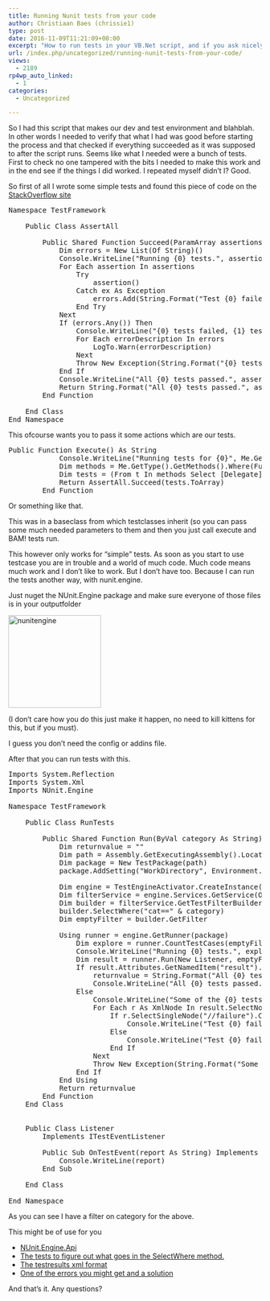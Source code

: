 ```yaml
---
title: Running Nunit tests from your code
author: Christiaan Baes (chrissie1)
type: post
date: 2016-11-09T11:21:09+00:00
excerpt: "How to run tests in your VB.Net script, and if you ask nicely I'm sure this works in C# too. "
url: /index.php/uncategorized/running-nunit-tests-from-your-code/
views:
  - 2189
rp4wp_auto_linked:
  - 1
categories:
  - Uncategorized

---
```

So I had this script that makes our dev and test environment and blahblah. In other words I needed to verify that what I had was good before starting the process and that checked if everything succeeded as it was supposed to after the script runs. Seems like what I needed were a bunch of tests. First to check no one tampered with the bits I needed to make this work and in the end see if the things I did worked. I repeated myself didn&#8217;t I? Good.

So first of all I wrote some simple tests and found this piece of code on the [StackOverflow site][1] 

<pre>Namespace TestFramework

    Public Class AssertAll

        Public Shared Function Succeed(ParamArray assertions As Action()) As String
            Dim errors = New List(Of String)()
            Console.WriteLine("Running {0} tests.", assertions.Count)
            For Each assertion In assertions
                Try
                    assertion()
                Catch ex As Exception
                    errors.Add(String.Format("Test {0} failed with message {1}", assertion.Method.Name, ex.Message))
                End Try
            Next
            If (errors.Any()) Then
                Console.WriteLine("{0} tests failed, {1} tests passed.", errors.Count, assertions.Count - errors.Count)
                For Each errorDescription In errors
                    LogTo.Warn(errorDescription)
                Next
                Throw New Exception(String.Format("{0} tests failed, {1} tests passed.", errors.Count, assertions.Count - errors.Count))
            End If
            Console.WriteLine("All {0} tests passed.", assertions.Count)
            Return String.Format("All {0} tests passed.", assertions.Count)
        End Function

    End Class
End Namespace</pre>

This ofcourse wants you to pass it some actions which are our tests.

<pre>Public Function Execute() As String
            Console.WriteLine("Running tests for {0}", Me.GetType.Name)
            Dim methods = Me.GetType().GetMethods().Where(Function(m) m.GetCustomAttributes(GetType(TestAttribute), False).Length &gt; 0)
            Dim tests = (From t In methods Select [Delegate].CreateDelegate(GetType(Action), Me, t)).Cast(Of Action)().ToList()
            Return AssertAll.Succeed(tests.ToArray)
        End Function</pre>

Or something like that.
  
This was in a baseclass from which testclasses inherit (so you can pass some much needed parameters to them and then you just call execute and BAM! tests run. 

This however only works for &#8220;simple&#8221; tests. As soon as you start to use testcase you are in trouble and a world of much code. Much code means much work and I don&#8217;t like to work. But I don&#8217;t have too. Because I can run the tests another way, with nunit.engine. 

Just nuget the NUnit.Engine package and make sure everyone of those files is in your outputfolder

[<img src="http://blogs.ltd.local/wp-content/uploads/2016/11/nunitengine.png" alt="nunitengine" width="184" height="184" class="alignnone size-full wp-image-4806" />][2]

(I don&#8217;t care how you do this just make it happen, no need to kill kittens for this, but if you must). 

I guess you don&#8217;t need the config or addins file. 

After that you can run tests with this.

<pre>Imports System.Reflection
Imports System.Xml
Imports NUnit.Engine

Namespace TestFramework

    Public Class RunTests

        Public Shared Function Run(ByVal category As String) As String
            Dim returnvalue = ""
            Dim path = Assembly.GetExecutingAssembly().Location
            Dim package = New TestPackage(path)
            package.AddSetting("WorkDirectory", Environment.CurrentDirectory)

            Dim engine = TestEngineActivator.CreateInstance()
            Dim filterService = engine.Services.GetService(Of ITestFilterService)()
            Dim builder = filterService.GetTestFilterBuilder()
            builder.SelectWhere("cat==" & category)
            Dim emptyFilter = builder.GetFilter

            Using runner = engine.GetRunner(package)
                Dim explore = runner.CountTestCases(emptyFilter)
                Console.WriteLine("Running {0} tests.", explore)
                Dim result = runner.Run(New Listener, emptyFilter)
                If result.Attributes.GetNamedItem("result").InnerText = "Passed" Then
                    returnvalue = String.Format("All {0} tests passed.", result.Attributes.GetNamedItem("total").InnerText)
                    Console.WriteLine("All {0} tests passed.", result.Attributes.GetNamedItem("total").InnerText)
                Else
                    Console.WriteLine("Some of the {0} tests failed. Passed: {1} , failed {2}", result.Attributes.GetNamedItem("total").InnerText, result.Attributes.GetNamedItem("passed").InnerText, result.Attributes.GetNamedItem("failed").InnerText)
                    For Each r As XmlNode In result.SelectNodes("//test-case[contains(@result, 'Failed')]")
                        If r.SelectSingleNode("//failure").ChildNodes.Count = 1 Then
                            Console.WriteLine("Test {0} failed with error {1}.", r.Attributes.GetNamedItem("name").InnerText, r.SelectSingleNode("//failure").ChildNodes(0).InnerText)
                        Else
                            Console.WriteLine("Test {0} failed with error {1} with stacktrace {2}.", r.Attributes.GetNamedItem("name").InnerText, r.SelectSingleNode("//failure").ChildNodes(0).InnerText, r.SelectSingleNode("//failure").ChildNodes(1).InnerText)
                        End If
                    Next
                    Throw New Exception(String.Format("Some of the {0} tests failed. Passed: {1} , failed {2}", result.Attributes.GetNamedItem("total").InnerText, result.Attributes.GetNamedItem("passed").InnerText, result.Attributes.GetNamedItem("failed").InnerText))
                End If
            End Using
            Return returnvalue
        End Function
    End Class


    Public Class Listener
        Implements ITestEventListener

        Public Sub OnTestEvent(report As String) Implements ITestEventListener.OnTestEvent
            Console.WriteLine(report)
        End Sub

    End Class

End Namespace</pre>

As you can see I have a filter on category for the above.

This might be of use for you

  * [NUnit.Engine.Api][3]
  * [The tests to figure out what goes in the SelectWhere method.][4]
  * [The testresults xml format][5]
  * [One of the errors you might get and a solution][6]

And that&#8217;s it. Any questions?

 [1]: http://stackoverflow.com/questions/2834717/nunit-is-it-possible-to-continue-executing-test-after-assert-fails
 [2]: http://blogs.ltd.local/wp-content/uploads/2016/11/nunitengine.png
 [3]: https://github.com/nunit/docs/wiki/Test-Engine-API-Spec
 [4]: https://github.com/nunit/nunit-console/blob/8cb7226c0ad683fe5eb7a4eee8989aff08dc4ccb/src/NUnitEngine/nunit.engine.tests/Services/TestFilterBuilderTests.cs
 [5]: https://github.com/nunit/docs/wiki/Test-Result-XML-Format
 [6]: http://stackoverflow.com/questions/12092117/nunit-components-for-version-4-0-30319-of-the-clr-are-not-installed